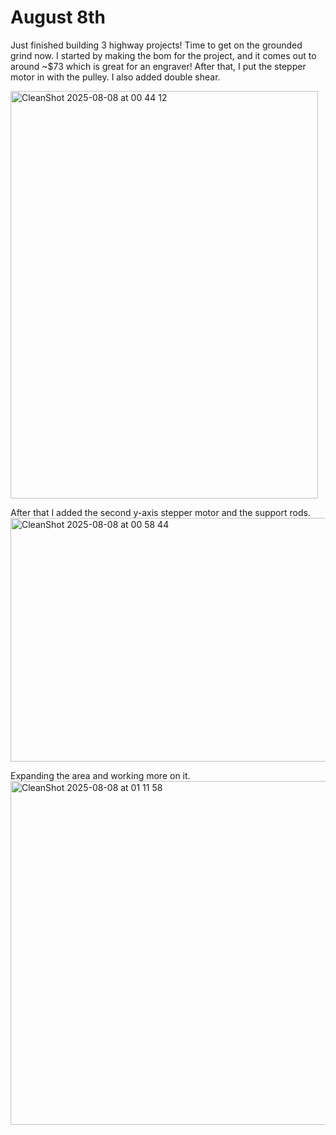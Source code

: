 <h1>August 8th</h1>

Just finished building 3 highway projects! Time to get on the grounded grind now. I started by making the bom for the project, and it comes out to around ~$73 which is great for an engraver!
After that, I put the stepper motor in with the pulley. I also added double shear.


<img width="492" height="652" alt="CleanShot 2025-08-08 at 00 44 12" src="https://github.com/user-attachments/assets/e2321e80-a855-43c8-9833-1652dc88678f" />

After that I added the second y-axis stepper motor and the support rods.
<img width="630" height="390" alt="CleanShot 2025-08-08 at 00 58 44" src="https://github.com/user-attachments/assets/0b95eecf-ebba-4791-b055-a8cf2c690bee" />

Expanding the area and working more on it.
<img width="772" height="550" alt="CleanShot 2025-08-08 at 01 11 58" src="https://github.com/user-attachments/assets/92f78e88-8eb0-4fb7-9821-76249e61a5ff" />
